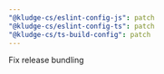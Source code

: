 ```yaml
---
"@kludge-cs/eslint-config-js": patch
"@kludge-cs/eslint-config-ts": patch
"@kludge-cs/ts-build-config": patch
---
```


Fix release bundling
